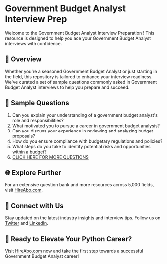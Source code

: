 # Government Budget Analyst Interview Prep

Welcome to the Government Budget Analyst Interview Preparation ! This resource is designed to help you ace your Government Budget Analyst interviews with confidence.

## 🚀 Overview

Whether you're a seasoned Government Budget Analyst or just starting in the field, this repository is tailored to enhance your interview readiness. We've curated a set of sample questions commonly asked in Government Budget Analyst interviews to help you prepare and succeed.

## 📝 Sample Questions

1. Can you explain your understanding of a government budget analyst's role and responsibilities?
2. What motivated you to pursue a career in government budget analysis?
3. Can you discuss your experience in reviewing and analyzing budget proposals?
4. How do you ensure compliance with budgetary regulations and policies?
5. What steps do you take to identify potential risks and opportunities within a budget?
6. [CLICK HERE FOR MORE QUESTIONS](https://hireabo.com/job/17_0_12/Government%20Budget%20Analyst)

## 🌐 Explore Further

For an extensive question bank and more resources across 5,000 fields, visit [HireAbo.com](https://www.hireabo.com).

## 📱 Connect with Us

Stay updated on the latest industry insights and interview tips. Follow us on [Twitter](https://twitter.com/hireabo) and [LinkedIn](https://www.linkedin.com/in/hire-abo-3609972a8/).

## 🚀 Ready to Elevate Your Python Career?

Visit [HireAbo.com](https://www.hireabo.com) now and take the first step towards a successful Government Budget Analyst career!